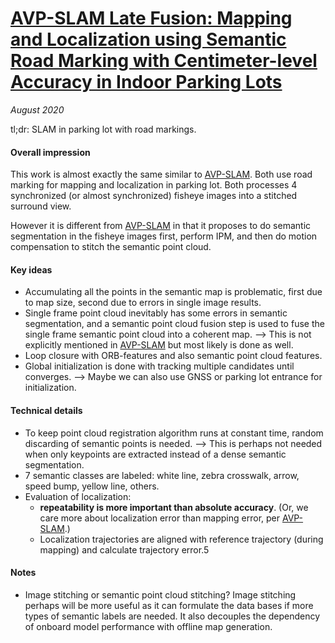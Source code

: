 # [AVP-SLAM Late Fusion: Mapping and Localization using Semantic Road Marking with Centimeter-level Accuracy in Indoor Parking Lots](https://ieeexplore.ieee.org/abstract/document/8917529)

_August 2020_

tl;dr: SLAM in parking lot with road markings.

#### Overall impression
This work is almost exactly the same similar to [AVP-SLAM](avp_slam.md). Both  use road marking for mapping and localization in parking lot. Both processes 4 synchronized (or almost synchronized) fisheye images into a stitched surround view. 

However it is different from [AVP-SLAM](avp_slam.md) in that it proposes to do semantic segmentation in the fisheye images first, perform IPM, and then do motion compensation to stitch the semantic point cloud. 


#### Key ideas
- Accumulating all the points in the semantic map is problematic, first due to map size, second due to errors in single image results. 
- Single frame point cloud inevitably has some errors in semantic segmentation, and a semantic point cloud fusion step is used to fuse the single frame semantic point cloud into a coherent map. --> This is not explicitly mentioned in [AVP-SLAM](avp_slam.md) but most likely is done as well.
- Loop closure with ORB-features and also semantic point cloud features. 
- Global initialization is done with tracking multiple candidates until converges. --> Maybe we can also use GNSS or parking lot entrance for initialization.

#### Technical details
- To keep point cloud registration algorithm runs at constant time, random discarding of semantic points is needed. --> This is perhaps not needed when only keypoints are extracted instead of a dense semantic segmentation. 
- 7 semantic classes are labeled: white line, zebra crosswalk, arrow, speed bump, yellow line, others. 
- Evaluation of localization: 
	- **repeatability is more important than absolute accuracy**. (Or, we care more about localization error than mapping error, per [AVP-SLAM](avp_slam.md).) 
	- Localization trajectories are aligned with reference trajectory (during mapping) and calculate trajectory error.5

#### Notes
- Image stitching or semantic point cloud stitching? Image stitching perhaps will be more useful as it can formulate the data bases if more types of semantic labels are needed. It also decouples the dependency of onboard model performance with offline map generation. 


